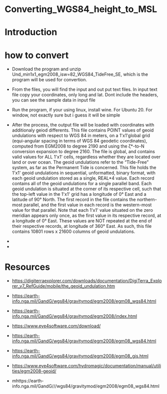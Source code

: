 # Converting_WGS84_height_to_MSL


# Introduction

# how to convert

- Download the program and unzip Und_min1x1_egm2008_isw=82_WGS84_TideFree_SE, which is the program will be used for convertion.

- From the files, you will find the input and out put text files. In input text file copy your coordinates, only long and lat. Dont include the headers, you can see the sample data in input file

- Run the program, if your using linux, install wine. For Ubuntu 20. For window, not exactly sure but i guess it will be simple

- After the process, the output file will be loaded with coordinates with additionaly geiod differents.  This file contains POINT values of geoid undulations with respect to WGS 84 in meters, on a 1'x1'global grid (equi-angular spacing in terms of WGS 84 geodetic coordinates), computed from EGM2008 to degree 2190 and using the ζ*-to-N conversion expansion to degree 2160. The file is global, and contains valid values for ALL 1'x1' cells, regardless whether they are located over land or over ocean. The geoid undulations refer to the “Tide-Free” system, as far as the Permanent Tide is concerned. This file holds the 1'x1' geoid undulations in sequential, unformatted, binary format, with each geoid undulation stored as a single, REAL*4 value. Each record contains all of the geoid undulations for a single parallel band. Each geoid undulation is situated at the corner of its respective cell, such that the top-left value in the 1'x1' grid has a longitude of 0° East and a latitude of 90° North. The first record in the file contains the northern-most parallel, and the first value in each record is the western-most value for that parallel. Note that each 1'x1' value situated on the zero meridian appears only once, as the first value in its respective record, at
a longitude of 0° East. These values are NOT repeated at the end of their respective records, at longitude of 360° East. As such, this file contains 10801 rows x 21600 columns of geoid undulations.
-  

- 

# Resources

- https://digiterraexplorer.com/downloads/documentation/DigiTerra_Explorer_v7_RefGuide/mobile/the_geoid_undulation.htm

- https://earth-info.nga.mil/GandG/wgs84/gravitymod/egm2008/egm08_wgs84.html

- https://earth-info.nga.mil/GandG/wgs84/gravitymod/egm2008/index.html

- https://www.eye4software.com/download/

- https://earth-info.nga.mil/GandG/wgs84/gravitymod/egm2008/egm08_wgs84.html

- https://earth-info.nga.mil/GandG/wgs84/gravitymod/egm2008/egm08_gis.html

- https://www.eye4software.com/hydromagic/documentation/manual/utilities/egm2008-geoid/

- mhttps://earth-info.nga.mil/GandG///wgs84/gravitymod/egm2008/egm08_wgs84.html

